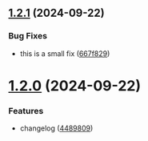 ## [1.2.1](https://github.com/vortexntnu/ros2-unit-tests/compare/v1.2.0...v1.2.1) (2024-09-22)


### Bug Fixes

* this is a small fix ([667f829](https://github.com/vortexntnu/ros2-unit-tests/commit/667f829c89a297146980d4a21661e6c686027a1d))

# [1.2.0](https://github.com/vortexntnu/ros2-unit-tests/compare/v1.1.0...v1.2.0) (2024-09-22)


### Features

* changelog ([4489809](https://github.com/vortexntnu/ros2-unit-tests/commit/4489809eb31da06ba952c23f0fe62c8450912b3d))
